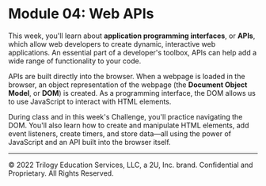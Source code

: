 # Module 04: Web APIs
This week, you'll learn about **application programming interfaces**, or **APIs**, which allow web developers to create dynamic, interactive web applications. An essential part of a developer's toolbox, APIs can help add a wide range of functionality to your code.

APIs are built directly into the browser. When a webpage is loaded in the browser, an object representation of the webpage (the **Document Object Model**, or **DOM**) is created. As a programming interface, the DOM allows us to use JavaScript to interact with HTML elements.

During class and in this week's Challenge, you'll practice navigating the DOM. You'll also learn how to create and manipulate HTML elements, add event listeners, create timers, and store data—all using the power of JavaScript and an API built into the browser itself.

---
© 2022 Trilogy Education Services, LLC, a 2U, Inc. brand. Confidential and Proprietary. All Rights Reserved.
